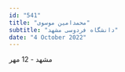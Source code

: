 ```yaml
---
id: "541"
title: "محمدامین موسوی"
subtitle: "دانشگاه فردوسی مشهد"
date: "4 October 2022"
---
```


مشهد - 12 مهر 

